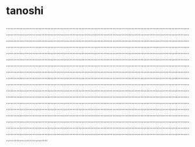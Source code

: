 # tanoshi
....................................................................................................................................................................................................................................................................................................................................................................................................................................................................................................................................................................................................................................................................................................................................................................................................................................................................................................................................................................................................................................................................................................................................................................................................................................................................................................................................................................................................................................................................................................................................................................................................................................................................................................................................................................................................................................................................................................................................................................................................................................................................................................................................................................................................................................................................................................................................................